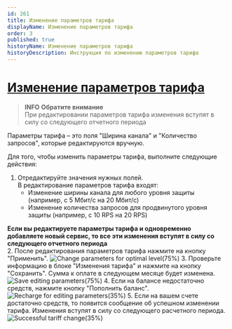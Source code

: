 ```yaml
---
id: 261
title: Изменение параметров тарифа
displayName: Изменение параметров тарифа
order: 3
published: true
historyName: Изменение параметров тарифа
historyDescription: Инструкция по изменению параметров тарифа
---
```


# [Изменение параметров тарифа](editing-parameters-for-tariff)

> **INFO**
> **Обратите внимание**  
> При редактировании параметров тарифа изменения вступят в силу со следующего отчетного периода

Параметры тарифа – это поля "Ширина канала" и "Количество запросов", которые редактируются вручную.

Для того, чтобы изменить параметры тарифа, выполните следующие действия:
1. Отредактируйте значения нужных полей.</br>
В редактирование параметров тарифа входят:
   - Изменение ширины канала для любого уровня защиты (например, с 5 Мбит/с на 20 Мбит/с)
   - Изменение количества запросов для продвинутого уровня защиты (например, с 10 RPS на 20 RPS)   

**Если вы редактируете параметры тарифа и одновременно добавляете новый сервис, то все эти изменения вступят в силу со следующего отчетного периода**</br>
2. После редактирования параметров тарифа нажмите на кнопку "Применить".
![Change parameters for optimal level(75%)](https://img.solarspace.pro/docs/change-parameters-for-optimal.jpg "Изменение параметров для оптимального уровня")
3. Проверьте информацию в блоке "Изменения тарифа" и нажмите на кнопку "Сохранить". Сумма к оплате в следующем месяце будет изменена. 
![Save editing parameters(75%)](https://img.solarspace.pro/docs/save-editing-parameters.jpg "Сохранение редактирования параметров")
4. Если на балансе недостаточно средств, нажмите кнопку "Пополнить баланс".
![Recharge for editing parameters(35%)](https://img.solarspace.pro/docs/recharge-for-editing-parameters.jpg "Пополнение баланса при изменении параметров тарифа")
5. Если на вашем счете достаточно средств, то появится сообщение об успешном изменении тарифа. Изменения вступят в силу со следующего расчетного периода.
![Successful tariff change(35%)](https://img.solarspace.pro/docs/successful-tariff-change.jpg "Успешное изменение тарифа")